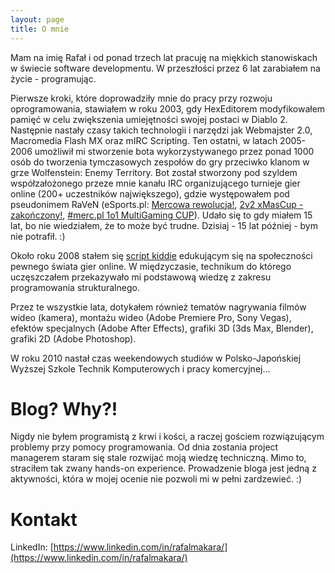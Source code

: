 ```yaml
---
layout: page
title: O mnie
---
```


Mam na imię Rafał i od ponad trzech lat pracuję na miękkich stanowiskach w świecie software developmentu. W przeszłości przez 6 lat zarabiałem na życie - programując.

Pierwsze kroki, które doprowadziły mnie do pracy przy rozwoju oprogramowania, stawiałem w roku 2003, gdy HexEditorem modyfikowałem pamięć w celu zwiększenia umiejętności swojej postaci w Diablo 2. Następnie nastały czasy takich technologii i narzędzi jak Webmajster 2.0, Macromedia Flash MX oraz mIRC Scripting. Ten ostatni, w latach 2005-2006 umożliwił mi stworzenie bota wykorzystywanego przez ponad 1000 osób do tworzenia tymczasowych zespołów do gry przeciwko klanom w grze Wolfenstein: Enemy Territory. Bot został stworzony pod szyldem współzałożonego przeze mnie kanału IRC organizującego turnieje gier online (200+ uczestników największego), gdzie występowałem pod pseudonimem RaVeN (eSports.pl: [Mercowa rewolucja!](http://www.esports.pl/news/mercowa-rewolucja/11533/strona/1/kom), [2v2 xMasCup - zakończony!](http://www.esports.pl/news/2v2-xmascup---zakonczony/11893/strona/1/kom), [#merc.pl 1o1 MultiGaming CUP](http://www.esports.pl/news/mercpl-1o1-multigaming-cup/12559/strona/1/kom)). Udało się to gdy miałem 15 lat, bo nie wiedziałem, że to może być trudne. Dzisiaj - 15 lat później - bym nie potrafił. :)

Około roku 2008 stałem się [script kiddie](https://pl.wikipedia.org/wiki/Script_kiddie) edukującym się na społeczności pewnego świata gier online. W międzyczasie, technikum do którego uczęszczałem przekazywało mi podstawową wiedzę z zakresu programowania strukturalnego.

Przez te wszystkie lata, dotykałem również tematów nagrywania filmów wideo (kamera), montażu wideo (Adobe Premiere Pro, Sony Vegas), efektów specjalnych (Adobe After Effects), grafiki 3D (3ds Max, Blender), grafiki 2D (Adobe Photoshop).

W roku 2010 nastał czas weekendowych studiów w Polsko-Japońskiej Wyższej Szkole Technik Komputerowych i pracy komercyjnej…

# Blog? Why?!

Nigdy nie byłem programistą z krwi i kości, a raczej gościem rozwiązującym problemy przy pomocy programowania. Od dnia zostania project managerem staram się stale rozwijać moją wiedzę techniczną. Mimo to, straciłem tak zwany hands-on experience. Prowadzenie bloga jest jedną z aktywności, która w mojej ocenie nie pozwoli mi w pełni zardzewieć. :)

# Kontakt

LinkedIn: [https://www.linkedin.com/in/rafalmakara/](https://www.linkedin.com/in/rafalmakara/)
